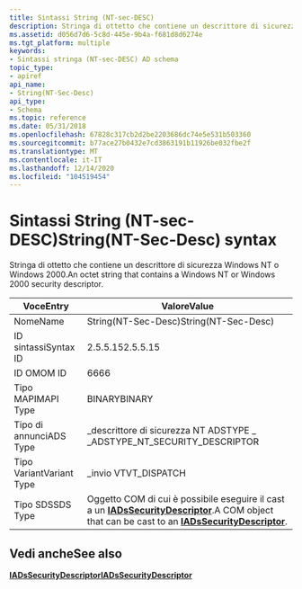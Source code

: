 ```yaml
---
title: Sintassi String (NT-sec-DESC)
description: Stringa di ottetto che contiene un descrittore di sicurezza Windows NT o Windows 2000.
ms.assetid: d056d7d6-5c8d-445e-9b4a-f681d8d6274e
ms.tgt_platform: multiple
keywords:
- Sintassi stringa (NT-sec-DESC) AD schema
topic_type:
- apiref
api_name:
- String(NT-Sec-Desc)
api_type:
- Schema
ms.topic: reference
ms.date: 05/31/2018
ms.openlocfilehash: 67828c317cb2d2be2203686dc74e5e531b503360
ms.sourcegitcommit: b77ace27b0432e7cd3863191b11926be032fbe2f
ms.translationtype: MT
ms.contentlocale: it-IT
ms.lasthandoff: 12/14/2020
ms.locfileid: "104519454"
---
```

# <a name="stringnt-sec-desc-syntax"></a><span data-ttu-id="22ecd-104">Sintassi String (NT-sec-DESC)</span><span class="sxs-lookup"><span data-stu-id="22ecd-104">String(NT-Sec-Desc) syntax</span></span>

<span data-ttu-id="22ecd-105">Stringa di ottetto che contiene un descrittore di sicurezza Windows NT o Windows 2000.</span><span class="sxs-lookup"><span data-stu-id="22ecd-105">An octet string that contains a Windows NT or Windows 2000 security descriptor.</span></span>



| <span data-ttu-id="22ecd-106">Voce</span><span class="sxs-lookup"><span data-stu-id="22ecd-106">Entry</span></span> | <span data-ttu-id="22ecd-107">Valore</span><span class="sxs-lookup"><span data-stu-id="22ecd-107">Value</span></span> |
|--------------|------------------------------------------------------------------------------------------------|
| <span data-ttu-id="22ecd-108">Nome</span><span class="sxs-lookup"><span data-stu-id="22ecd-108">Name</span></span>         | <span data-ttu-id="22ecd-109">String(NT-Sec-Desc)</span><span class="sxs-lookup"><span data-stu-id="22ecd-109">String(NT-Sec-Desc)</span></span>                                                                            |
| <span data-ttu-id="22ecd-110">ID sintassi</span><span class="sxs-lookup"><span data-stu-id="22ecd-110">Syntax ID</span></span>    | <span data-ttu-id="22ecd-111">2.5.5.15</span><span class="sxs-lookup"><span data-stu-id="22ecd-111">2.5.5.15</span></span>                                                                                       |
| <span data-ttu-id="22ecd-112">ID OM</span><span class="sxs-lookup"><span data-stu-id="22ecd-112">OM ID</span></span>        | <span data-ttu-id="22ecd-113">66</span><span class="sxs-lookup"><span data-stu-id="22ecd-113">66</span></span>                                                                                             |
| <span data-ttu-id="22ecd-114">Tipo MAPI</span><span class="sxs-lookup"><span data-stu-id="22ecd-114">MAPI Type</span></span>    | <span data-ttu-id="22ecd-115">BINARY</span><span class="sxs-lookup"><span data-stu-id="22ecd-115">BINARY</span></span>                                                                                         |
| <span data-ttu-id="22ecd-116">Tipo di annunci</span><span class="sxs-lookup"><span data-stu-id="22ecd-116">ADS Type</span></span>     | <span data-ttu-id="22ecd-117">\_descrittore di sicurezza NT ADSTYPE \_ \_</span><span class="sxs-lookup"><span data-stu-id="22ecd-117">ADSTYPE\_NT\_SECURITY\_DESCRIPTOR</span></span>                                                              |
| <span data-ttu-id="22ecd-118">Tipo Variant</span><span class="sxs-lookup"><span data-stu-id="22ecd-118">Variant Type</span></span> | <span data-ttu-id="22ecd-119">\_invio VT</span><span class="sxs-lookup"><span data-stu-id="22ecd-119">VT\_DISPATCH</span></span>                                                                                   |
| <span data-ttu-id="22ecd-120">Tipo SDS</span><span class="sxs-lookup"><span data-stu-id="22ecd-120">SDS Type</span></span>     | <span data-ttu-id="22ecd-121">Oggetto COM di cui è possibile eseguire il cast a un [**IADsSecurityDescriptor**](/windows/desktop/api/iads/nn-iads-iadssecuritydescriptor).</span><span class="sxs-lookup"><span data-stu-id="22ecd-121">A COM object that can be cast to an [**IADsSecurityDescriptor**](/windows/desktop/api/iads/nn-iads-iadssecuritydescriptor).</span></span> |



## <a name="see-also"></a><span data-ttu-id="22ecd-122">Vedi anche</span><span class="sxs-lookup"><span data-stu-id="22ecd-122">See also</span></span>

<dl> <dt>

[<span data-ttu-id="22ecd-123">**IADsSecurityDescriptor**</span><span class="sxs-lookup"><span data-stu-id="22ecd-123">**IADsSecurityDescriptor**</span></span>](/windows/desktop/api/iads/nn-iads-iadssecuritydescriptor)
</dt> </dl>

 

 
